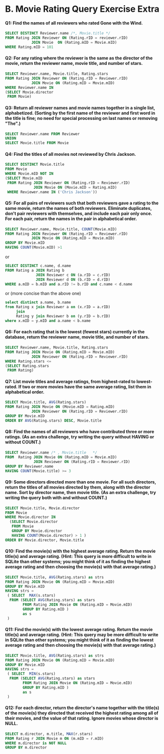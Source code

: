 # B. Movie Rating Query Exercise Extra

#### Q1: Find the names of all reviewers who rated Gone with the Wind. 
```SQL
SELECT DISTINCT Reviewer.name /*, Movie.title */
FROM Rating JOIN Reviewer ON (Rating.rID = reviewer.rID)
            JOIN Movie  ON (Rating.mID = Movie.mID)
WHERE Rating.mID = 101
```

#### Q2: For any rating where the reviewer is the same as the director of the movie, return the reviewer name, movie title, and number of stars.
```SQL
SELECT Reviewer.name, Movie.title, Rating.stars
FROM Rating JOIN Reviewer ON (Rating.rID = Reviewer.rID)
            JOIN Movie ON (Rating.mID = Movie.mID)
WHERE Reviewer.name IN 
(SELECT Movie.director
 FROM Movie)
```

#### Q3: Return all reviewer names and movie names together in a single list, alphabetized. (Sorting by the first name of the reviewer and first word in the title is fine; no need for special processing on last names or removing "The".)
```SQL
SELECT Reviewer.name FROM Reviewer
UNION
SELECT Movie.title FROM Movie
```

#### Q4: Find the titles of all movies not reviewed by Chris Jackson.
```SQL
SELECT DISTINCT Movie.title
FROM Movie
WHERE Movie.mID NOT IN 
(SELECT Movie.mID 
 FROM Rating JOIN Reviewer ON (Rating.rID = Reviewer.rID)
             JOIN Movie ON (Movie.mID = Rating.mID)
 WHERE Reviewer.name IN ('Chris Jackson'))
```

#### Q5: For all pairs of reviewers such that both reviewers gave a rating to the same movie, return the names of both reviewers. Eliminate duplicates, don't pair reviewers with themselves, and include each pair only once. For each pair, return the names in the pair in alphabetical order. 
```SQL
SELECT Reviewer.name, Movie.title, COUNT(Movie.mID)
FROM Rating JOIN Reviewer ON (Rating.rID = Reviewer.rID)
            JOIN Movie ON (Rating.mID = Movie.mID)
GROUP BY Movie.mID
HAVING COUNT(Movie.mID) >1
```
or 
```SQL
SELECT DISTINCT c.name, d.name
FROM Rating a JOIN Rating b 
              JOIN Reviewer c ON (a.rID = c.rID)
              JOIN Reviewer d ON (b.rID = d.rID)
WHERE a.mID = b.mID and a.rID != b.rID and c.name < d.name
```
or (more concise than the above one)
```SQL
select distinct a.name, b.name
from Rating x join Reviewer a on (x.rID = a.rID)
     join 
     Rating y join Reviewer b on (y.rID = b.rID) 
where x.mID = y.mID and a.name < b.name
```

#### Q6: For each rating that is the lowest (fewest stars) currently in the database, return the reviewer name, movie title, and number of stars. 
```SQL
SELECT Reviewer.name, Movie.title, Rating.stars
FROM Rating JOIN Movie ON (Rating.mID = Movie.mID)
            JOIN Reviewer ON (Rating.rID = Reviewer.rID)
WHERE Rating.stars <= 
(SELECT Rating.stars
 FROM Rating)
```

#### Q7: List movie titles and average ratings, from highest-rated to lowest-rated. If two or more movies have the same average rating, list them in alphabetical order. 
```SQL
SELECT Movie.title, AVG(Rating.stars)
FROM Rating JOIN Movie ON (Movie.mID = Rating.mID)
            JOIN Reviewer ON (Rating.rID = Reviewer.rID)
GROUP BY Movie.mID
ORDER BY AVG(Rating.stars) DESC, Movie.title
```

#### Q8: Find the names of all reviewers who have contributed three or more ratings. (As an extra challenge, try writing the query without HAVING or without COUNT.)
```SQL
SELECT Reviewer.name /* , Movie.title   */
FROM  Rating JOIN Movie ON (Rating.mID = Movie.mID)
             JOIN Reviewer ON (Rating.rID = Reviewer.rID)
GROUP BY Reviewer.name
HAVING COUNT(Movie.title) >= 3
```

#### Q9: Some directors directed more than one movie. For all such directors, return the titles of all movies directed by them, along with the director name. Sort by director name, then movie title. (As an extra challenge, try writing the query both with and without COUNT.) 
```SQL
SELECT Movie.title, Movie.director
FROM Movie
WHERE Movie.director IN 
  (SELECT Movie.director
   FROM Movie
   GROUP BY Movie.director
   HAVING COUNT(Movie.director) > 1 )
ORDER BY Movie.director, Movie.title
```

#### Q10: Find the movie(s) with the highest average rating. Return the movie title(s) and average rating. (Hint: This query is more difficult to write in SQLite than other systems; you might think of it as finding the highest average rating and then choosing the movie(s) with that average rating.) 
```SQL
SELECT Movie.title, AVG(Rating.stars) as strs
FROM Rating JOIN Movie ON (Rating.mID = Movie.mID)
GROUP BY Movie.mID
HAVING strs =    
 ( SELECT  MAX(s.stars)
  FROM (SELECT AVG(Rating.stars) as stars
        FROM Rating JOIN Movie ON (Rating.mID = Movie.mID)
        GROUP BY Rating.mID )
        as s 
 )   
```

#### Q11: Find the movie(s) with the lowest average rating. Return the movie title(s) and average rating. (Hint: This query may be more difficult to write in SQLite than other systems; you might think of it as finding the lowest average rating and then choosing the movie(s) with that average rating.) 
```SQL
SELECT Movie.title, AVG(Rating.stars) as strs
FROM Rating JOIN Movie ON (Rating.mID = Movie.mID)
GROUP BY Movie.mID
HAVING strs =    
 ( SELECT  MIN(s.stars)
  FROM (SELECT AVG(Rating.stars) as stars
        FROM Rating JOIN Movie ON (Rating.mID = Movie.mID)
        GROUP BY Rating.mID )
        as s 
 )    
```


#### Q12: For each director, return the director's name together with the title(s) of the movie(s) they directed that received the highest rating among all of their movies, and the value of that rating. Ignore movies whose director is NULL. 
```SQL
SELECT m.director, m.title, MAX(r.stars)
FROM Rating r JOIN Movie m ON (m.mID = r.mID)
WHERE m.director is NOT NULL 
GROUP BY m.director
```
